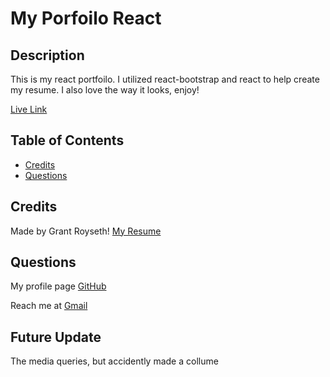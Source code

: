 # My Porfoilo React

## Description  

This is my react portfoilo. I utilized react-bootstrap and react to help create my resume. I also love the way it looks, enjoy!


[Live Link](https://groyseth.github.io/portfoilo-react-gr/)


## Table of Contents 


- [Credits](#credits)
- [Questions](#questions)




## Credits
Made by Grant Royseth!
[My Resume](https://docs.google.com/document/d/1ZHIeX9uVSAQfJT23beA5R-I18rstNErQgYE41jauBlw/edit)


## Questions
My profile page [GitHub](https://github.com/groyseth)

Reach me at [Gmail](Groyseth@gmail.com)

## Future Update 
The media queries, but accidently made a collume


